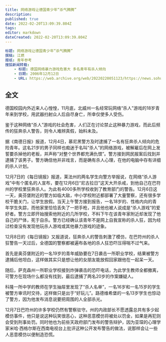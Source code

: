 ```yaml
---
title: 网络游戏让德国青少年“杀气腾腾”
description:
published: true
date: 2022-02-20T13:09:39.804Z
tags:
editor: markdown
dateCreated: 2022-02-20T13:09:39.804Z
---
```


```YAML
标题: 网络游戏让德国青少年“杀气腾腾”
撰稿: 江燃
报纸: 青年参考
搜狐新闻转载:
    - 标题: 德国网络暴力游戏危害大 多名青年有杀人倾向
    - 日期: 2006年12月12日
    - URL: https://web.archive.org/web/20220220051123/https://news.sohu.com/20061212/n246991278.shtml
```

## 全文

德国校园内外近来人心惶惶，11月底，北威州一名经常玩网络“杀人”游戏的18岁青年来到学校，用武器扫射众人后自尽身亡，所幸仅使多人受伤。

鉴于这种网络“杀人”游戏的社会危害，人们正在讨论禁止这种暴力游戏，而此后频传的狂奔杀人警告，则令人难辨真假，始料未及。

据《南德日报》报道，12月4日，慕尼黑警方及时逮捕了一名有狂奔杀人倾向的危险青年。这名21岁的男子同样也痴迷于名叫“杀人”的网络游戏，被解雇后在网上发誓要杀掉他的老板，并声称“对整个世界都充满仇恨”。警方接到网民报案后找到并逮捕了该男子。警方确信他并非戏言，而是确有杀人心理，在他的电脑中存有详细的杀人计划。

12月7日的《每日镜报》报道，莱法州的两名学生向警方举报说，在网络“杀人游戏”中有个匿名的人宣布，要在12月6日“尼古拉日”这天大开杀戒，到他自己在巴符州的学校里狂奔杀人。为此有4000多所学校收到了教育部门的警告。12月6日这一天，奥芬堡附近的警方如临大敌，中小学校附近都部署了大量警察，还有很多学校干脆关门，让学生放假。当天上午警方接到报告，一名18岁的、性格内向的青年学生失踪，而他家里恰恰丢失了一把手枪，并且他也被人说成是“杀人游戏”的爱好者。警方立即开始搜索他附近的几所学校，不料下午在该青年家附近却发现了他自己的尸体，死于自杀。警方已经确认该青年不是网上自我宣称的杀人狂，因为经过检查没有发现他玩杀人游戏或其他暴力游戏的迹象。

12月8日的《每日镜报》又报道说，狂奔杀人的警告刺激了模仿，在巴符州的杀人狂警告一天过后，全德国的警察都被遍布各地的杀人狂恐吓压得喘不过气来。

首先是奥芬堡附近的一名19岁的青年威胁要在7日袭击一所职业学校，结果被警方逮捕后他坦白，这样做其实只是想让他的女朋友能放假回家跟他在一起呆一天。

随后，萨克森州一所职业学校接到炸弹袭击的恐吓电话，为此学生教师全都撤离，可警方在现场什么都没有找到，最后逮捕了两名20岁的作案嫌疑人。

科隆一所中学的教师在学生抽屉里发现了“杀人名单”，一名16岁和一名15岁的学生被警方审讯时交待，这样做只是出于“好玩儿”。路德维希堡的一名13岁学生也惊动了警方，因为他发布消息说要把周围的人全部杀光。

12月7日巴符州的许多学校仍然有警察驻守。州的内政部长不愿透露总共有多少起模仿事件，他只是说这种玩笑很恶心，这种恶意模仿将被处以罚金，如果是再犯则会受到刑事处罚。同时他也为前些天政府部门发布的警告辩护，因为亚琛的心理学家米哈·西格尔斯在西南电视台上批评这种公开发布警告的做法，说那样会让一些人恶意模仿以便制造恐慌。
